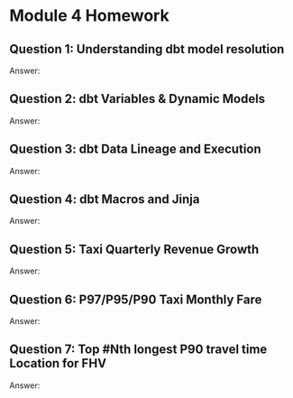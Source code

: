 # Module 4 Homework

## Question 1: Understanding dbt model resolution

Answer:

## Question 2: dbt Variables & Dynamic Models

Answer:

## Question 3: dbt Data Lineage and Execution

Answer:

## Question 4: dbt Macros and Jinja

Answer:

## Question 5: Taxi Quarterly Revenue Growth

Answer:

## Question 6: P97/P95/P90 Taxi Monthly Fare

Answer:

## Question 7: Top #Nth longest P90 travel time Location for FHV

Answer: